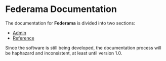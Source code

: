 # **Federama** Documentation

The documentation for **Federama** is divided into two sections:
+ [Admin](admin/README.md)
+ [Reference](reference/README.md)

Since the software is still being developed, the documentation process will be haphazard and inconsistent, at least until version 1.0.
